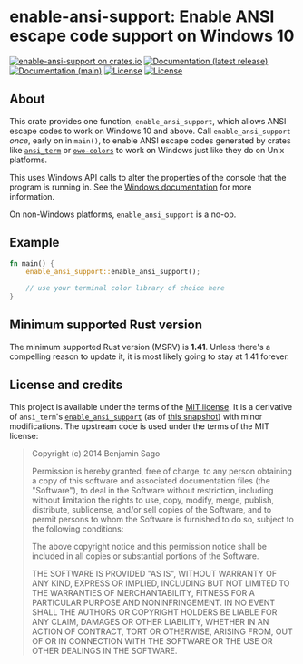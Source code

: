 # enable-ansi-support: Enable ANSI escape code support on Windows 10

[![enable-ansi-support on crates.io](https://img.shields.io/crates/v/enable-ansi-support)](https://crates.io/crates/enable-ansi-support)
[![Documentation (latest release)](https://docs.rs/enable-ansi-support/badge.svg)](https://docs.rs/enable-ansi-support/)
[![Documentation (main)](https://img.shields.io/badge/docs-main-59f)](https://sunshowers.github.io/enable-ansi-support/rustdoc/enable_ansi_support/)
[![License](https://img.shields.io/badge/license-Apache-green.svg)](LICENSE-APACHE)
[![License](https://img.shields.io/badge/license-MIT-green.svg)](LICENSE)

## About

This crate provides one function, `enable_ansi_support`, which allows ANSI escape codes to work on Windows 10 and above.
Call `enable_ansi_support` *once*, early on in `main()`, to enable ANSI escape codes generated by crates like
[`ansi_term`](https://docs.rs/ansi_term) or [`owo-colors`](https://docs.rs/owo-colors) to work on Windows just like they
do on Unix platforms.

This uses Windows API calls to alter the properties of the console that the program is running in. See the [Windows
documentation](https://docs.microsoft.com/en-us/windows/console/console-virtual-terminal-sequences) for more
information.

On non-Windows platforms, `enable_ansi_support` is a no-op.

## Example

```rust
fn main() {
    enable_ansi_support::enable_ansi_support();

    // use your terminal color library of choice here
}
```

## Minimum supported Rust version

The minimum supported Rust version (MSRV) is **1.41**. Unless there's a compelling reason to update it, it is most
likely going to stay at 1.41 forever.

## License and credits

This project is available under the terms of the [MIT license](LICENSE). It is a derivative of `ansi_term`'s
[`enable_ansi_support`](https://github.com/ogham/rust-ansi-term/blob/master/src/windows.rs)
(as of [this snapshot](https://github.com/ogham/rust-ansi-term/blob/ff7eba98d55ad609c7fcc8c7bb0859b37c7545cc/src/windows.rs))
with minor modifications. The upstream code is used under the terms of the MIT license:

> Copyright (c) 2014 Benjamin Sago
>
> Permission is hereby granted, free of charge, to any person obtaining a copy
> of this software and associated documentation files (the "Software"), to deal
> in the Software without restriction, including without limitation the rights
> to use, copy, modify, merge, publish, distribute, sublicense, and/or sell
> copies of the Software, and to permit persons to whom the Software is
> furnished to do so, subject to the following conditions:
>
> The above copyright notice and this permission notice shall be included in all
> copies or substantial portions of the Software.
> 
> THE SOFTWARE IS PROVIDED "AS IS", WITHOUT WARRANTY OF ANY KIND, EXPRESS OR
> IMPLIED, INCLUDING BUT NOT LIMITED TO THE WARRANTIES OF MERCHANTABILITY,
> FITNESS FOR A PARTICULAR PURPOSE AND NONINFRINGEMENT. IN NO EVENT SHALL THE
> AUTHORS OR COPYRIGHT HOLDERS BE LIABLE FOR ANY CLAIM, DAMAGES OR OTHER
> LIABILITY, WHETHER IN AN ACTION OF CONTRACT, TORT OR OTHERWISE, ARISING FROM,
> OUT OF OR IN CONNECTION WITH THE SOFTWARE OR THE USE OR OTHER DEALINGS IN THE
> SOFTWARE.
